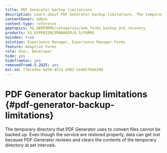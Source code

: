 ```yaml
---
title: PDF Generator backup limitations
description: Learn about PDF Generator backup limitations. The temporary directory that PDF Generator uses cannot be backed up as it clears the contents at set intervals.
contentOwner: admin
content-type: reference
geptopics: SG_AEMFORMS/categories/aem_forms_backup_and_recovery
products: SG_EXPERIENCEMANAGER/6.5/FORMS
noindex: true
solution: Experience Manager, Experience Manager Forms
feature: Adaptive Forms
role: User, Developer
hide: yes
hidefromtoc: yes
removedfrom6.5.2025: yes
exl-id: f76ce3be-6d50-4531-a982-2e902f866208
---
```

# PDF Generator backup limitations {#pdf-generator-backup-limitations}

The temporary directory that PDF Generator uses to convert files cannot be backed up. Even though the service are restored properly, data can get lost because PDF Generator reviews and clears the contents of the temporary directory at set intervals.
